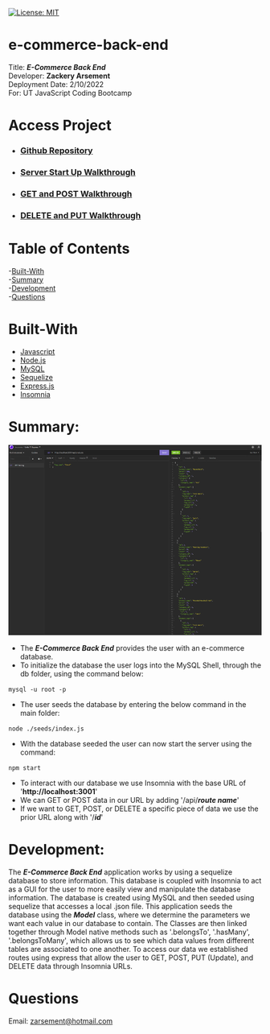 [![License: MIT](https://img.shields.io/badge/License-MIT-yellow.svg)](https://opensource.org/licenses/MIT)

# e-commerce-back-end

Title: ***E-Commerce Back End*** \
Developer: **Zackery Arsement** \
Deployment Date: 2/10/2022 \
For: UT JavaScript Coding Bootcamp

# Access Project

- ### [Github Repository](https://github.com/ZackeryArsement/e-commerce-back-end)
- ### [Server Start Up Walkthrough](https://watch.screencastify.com/v/7lwFBC7MW909a4pP8iWn)
- ### [GET and POST Walkthrough](https://watch.screencastify.com/v/36KavCR3cGAEGnZBT4Ku)
- ### [DELETE and PUT Walkthrough](https://watch.screencastify.com/v/iuHCaMWQQmuqxybDZMF9)

# Table of Contents

-[Built-With](#built-with) \
-[Summary](#summary) \
-[Development](#development) \
-[Questions](#questions)

# Built-With

* [Javascript](https://javascript.com/)
* [Node.js](https://nodejs.org/en/)
* [MySQL](https://www.mysql.com/)
* [Sequelize](https://sequelize.org/)
* [Express.js](https://expressjs.com/)
* [Insomnia](https://insomnia.rest/)

# Summary:

![Insomnia Data Example](https://github.com/ZackeryArsement/e-commerce-back-end/blob/main/Assets/e-commerce-insomnia-example.png)

* The ***E-Commerce Back End*** provides the user with an e-commerce database.
* To initialize the database the user logs into the MySQL Shell, through the db folder, using the command below: 
```
mysql -u root -p
```
* The user seeds the database by entering the below command in the main folder:
```
node ./seeds/index.js
```
* With the database seeded the user can now start the server using the command:
```
npm start
```
* To interact with our database we use Insomnia with the base URL of '**http://localhost:3001**'
* We can GET or POST data in our URL by adding '/api/***route name***'
* If we want to GET, POST, or DELETE a specific piece of data we use the prior URL along with '/***id***'

# Development:

The ***E-Commerce Back End*** application works by using a sequelize database to store information. This database is coupled with Insomnia to act as a GUI for the user to more easily view and manipulate the database information. The database is created using MySQL and then seeded using sequelize that accesses a local .json file. This application seeds the database using the ***Model*** class, where we determine the parameters we want each value in our database to contain. The Classes are then linked together through Model native methods such as '.belongsTo', '.hasMany', '.belongsToMany', which allows us to see which data values from different tables are associated to one another. To access our data we established routes using express that allow the user to GET, POST, PUT (Update), and DELETE data through Insomnia URLs.

# Questions

Email:
zarsement@hotmail.com